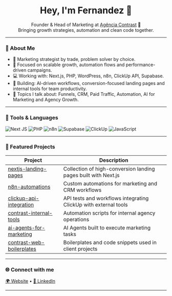 <h1 align="center">Hey, I'm Fernandez 👋</h1>

<p align="center">
Founder & Head of Marketing at <a href="https://agenciacontrast.com.br" target="_blank">Agência Contrast</a> 🚀 <br>
Bringing growth strategies, automation and clean code together.
</p>

---

### 🚀 About Me

- 🧠 Marketing strategist by trade, problem solver by choice.
- 🔎 Focused on scalable growth, automation flows and performance-driven campaigns.
- 💻 Working with: Next.js, PHP, WordPress, n8n, ClickUp API, Supabase.
- 🧱 Building: AI-driven workflows, conversion-focused landing pages and internal tools for team productivity.
- 💬 Topics I talk about: Funnels, CRM, Paid Traffic, Automation, AI for Marketing and Agency Growth.

---

### 🧰 Tools & Languages

![Next JS](https://img.shields.io/badge/-Next.js-black?style=flat-square&logo=next.js)
![PHP](https://img.shields.io/badge/-PHP-777BB4?style=flat-square&logo=php)
![n8n](https://img.shields.io/badge/-n8n-orange?style=flat-square&logo=n8n)
![Supabase](https://img.shields.io/badge/-Supabase-3ECF8E?style=flat-square&logo=supabase)
![ClickUp](https://img.shields.io/badge/-ClickUp-7B68EE?style=flat-square&logo=clickup)
![JavaScript](https://img.shields.io/badge/-JavaScript-F7DF1E?style=flat-square&logo=javascript)

---

### 📌 Featured Projects

| Project | Description |
|-------- | ----------- |
| [nextjs-landing-pages](https://github.com/jfeernandezo/nextjs-landing-pages) | Collection of high-conversion landing pages built with Next.js |
| [n8n-automations](https://github.com/jfeernandezo/n8n-automations) | Custom automations for marketing and CRM workflows |
| [clickup-api-integration](https://github.com/jfeernandezo/clickup-api-integration) | API tests and workflows integrating ClickUp with external tools |
| [contrast-internal-tools](https://github.com/jfeernandezo/contrast-internal-tools) | Automation scripts for internal agency operations |
| [ai-agents-for-marketing](https://github.com/jfeernandezo/ai-agents-for-marketing) | AI Agents built to execute marketing tasks |
| [contrast-web-boilerplates](https://github.com/jfeernandezo/contrast-web-boilerplates) | Boilerplates and code snippets used in client projects |

---

### 🌐 Connect with me

[🌍 Website](https://agenciacontrast.com.br) • [💼 LinkedIn](https://www.linkedin.com/in/fernandez-mkt/)

---

